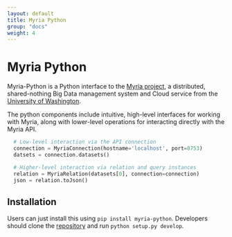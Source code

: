 ```yaml
---
layout: default
title: Myria Python
group: "docs"
weight: 4
---
```


# Myria Python

Myria-Python is a Python interface to the [Myria project](http://myria.cs.washington.edu), a distributed, shared-nothing Big Data management system and Cloud service from the [University of Washington](http://www.cs.washington.edu).

The python components include intuitive, high-level interfaces for working with Myria, along with lower-level operations for interacting directly with the Myria API.

```python
  # Low-level interaction via the API connection
  connection = MyriaConnection(hostname='localhost', port=8753)
  datsets = connection.datasets()

  # Higher-level interaction via relation and query instances
  relation = MyriaRelation(datasets[0], connection=connection)
  json = relation.toJson()
```

## Installation

Users can just install this using `pip install myria-python`. Developers should clone the [repository](https://github.com/uwescience/myria-python) and run `python setup.py develop`.